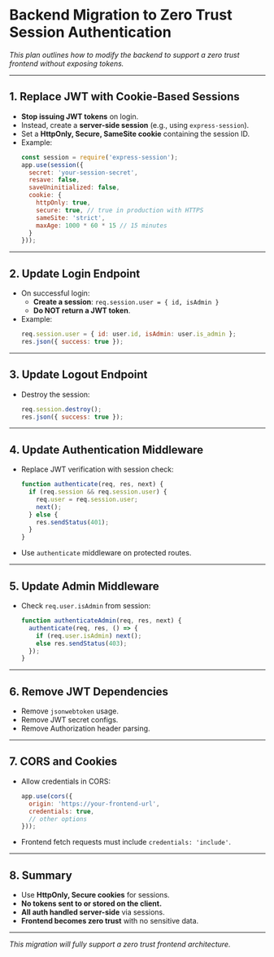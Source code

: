 # Backend Migration to Zero Trust Session Authentication

_This plan outlines how to modify the backend to support a zero trust frontend without exposing tokens._

---

## 1. Replace JWT with Cookie-Based Sessions

- **Stop issuing JWT tokens** on login.
- Instead, create a **server-side session** (e.g., using `express-session`).
- Set a **HttpOnly, Secure, SameSite cookie** containing the session ID.
- Example:
  ```js
  const session = require('express-session');
  app.use(session({
    secret: 'your-session-secret',
    resave: false,
    saveUninitialized: false,
    cookie: {
      httpOnly: true,
      secure: true, // true in production with HTTPS
      sameSite: 'strict',
      maxAge: 1000 * 60 * 15 // 15 minutes
    }
  }));
  ```

---

## 2. Update Login Endpoint

- On successful login:
  - **Create a session**: `req.session.user = { id, isAdmin }`
  - **Do NOT return a JWT token**.
- Example:
  ```js
  req.session.user = { id: user.id, isAdmin: user.is_admin };
  res.json({ success: true });
  ```

---

## 3. Update Logout Endpoint

- Destroy the session:
  ```js
  req.session.destroy();
  res.json({ success: true });
  ```

---

## 4. Update Authentication Middleware

- Replace JWT verification with session check:
  ```js
  function authenticate(req, res, next) {
    if (req.session && req.session.user) {
      req.user = req.session.user;
      next();
    } else {
      res.sendStatus(401);
    }
  }
  ```
- Use `authenticate` middleware on protected routes.

---

## 5. Update Admin Middleware

- Check `req.user.isAdmin` from session:
  ```js
  function authenticateAdmin(req, res, next) {
    authenticate(req, res, () => {
      if (req.user.isAdmin) next();
      else res.sendStatus(403);
    });
  }
  ```

---

## 6. Remove JWT Dependencies

- Remove `jsonwebtoken` usage.
- Remove JWT secret configs.
- Remove Authorization header parsing.

---

## 7. CORS and Cookies

- Allow credentials in CORS:
  ```js
  app.use(cors({
    origin: 'https://your-frontend-url',
    credentials: true,
    // other options
  }));
  ```
- Frontend fetch requests must include `credentials: 'include'`.

---

## 8. Summary

- Use **HttpOnly, Secure cookies** for sessions.
- **No tokens sent to or stored on the client.**
- **All auth handled server-side** via sessions.
- **Frontend becomes zero trust** with no sensitive data.

---

_This migration will fully support a zero trust frontend architecture._